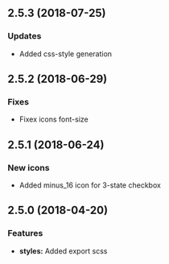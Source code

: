 <a name="2.5.3"></a>
## 2.5.3 (2018-07-25)

### Updates
* Added css-style generation

<a name="2.5.2"></a>
## 2.5.2 (2018-06-29)

### Fixes
* Fixex icons font-size

<a name="2.5.1"></a>
## 2.5.1 (2018-06-24)

### New icons
* Added minus_16 icon for 3-state checkbox

<a name="2.5.0"></a>
## 2.5.0 (2018-04-20)


### Features

* **styles:** Added export scss 
